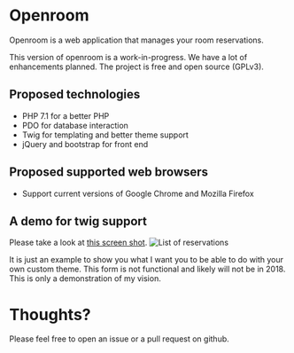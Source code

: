# Openroom 

Openroom is a web application that manages your room reservations.

This version of openroom is a work-in-progress. 
We have a lot of enhancements planned. 
The project is free and open source (GPLv3). 

## Proposed technologies 

* PHP 7.1 for a better PHP 
* PDO for database interaction 
* Twig for templating and better theme support  
* jQuery and bootstrap for front end 

## Proposed supported web browsers 

* Support current versions of Google Chrome and Mozilla Firefox 

## A demo for twig support 
Please take a look at 
[this screen shot](https://screenshotscdn.firefoxusercontent.com/images/96f9ffe5-68db-4368-b678-4939906c9968.png). 
![List of reservations](https://screenshotscdn.firefoxusercontent.com/images/96f9ffe5-68db-4368-b678-4939906c9968.png) 

It is just an example to show you what I want you to be able to do with your own custom theme.
This form is not functional and likely will not be in 2018. 
This is only a demonstration of my vision. 

# Thoughts? 

Please feel free to open an issue or a pull request on github. 
